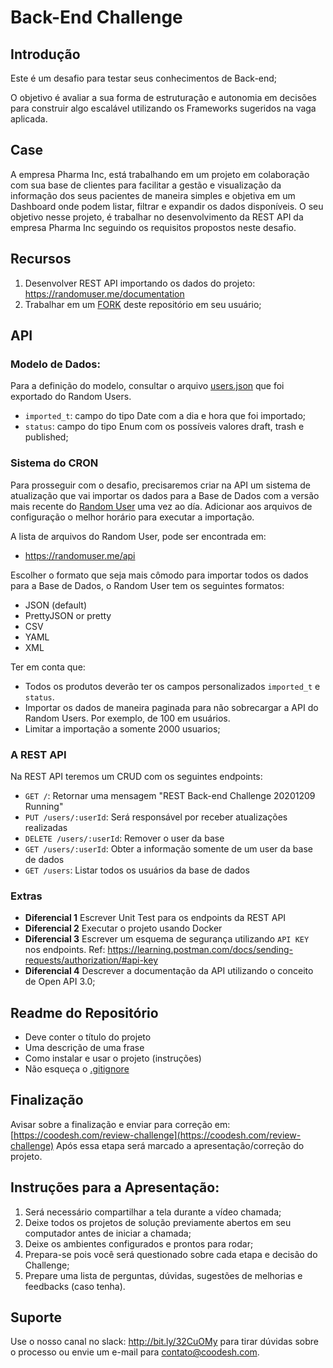 # Back-End Challenge


## Introdução

Este é um desafio para testar seus conhecimentos de Back-end;

O objetivo é avaliar a sua forma de estruturação e autonomia em decisões para construir algo escalável utilizando os Frameworks sugeridos na vaga aplicada.

## Case

A empresa Pharma Inc, está trabalhando em um projeto em colaboração com sua base de clientes para facilitar a gestão e visualização da informação dos seus pacientes de maneira simples e objetiva em um Dashboard onde podem listar, filtrar e expandir os dados disponíveis.
O seu objetivo nesse projeto, é trabalhar no desenvolvimento da REST API da empresa Pharma Inc seguindo os requisitos propostos neste desafio.

## Recursos

1. Desenvolver REST API importando os dados do projeto: https://randomuser.me/documentation
2. Trabalhar em um [FORK](https://lab.coodesh.com/help/gitlab-basics/fork-project.md) deste repositório em seu usuário;


## API

### Modelo de Dados:

Para a definição do modelo, consultar o arquivo [users.json](./users.json) que foi exportado do Random Users.

- `imported_t`: campo do tipo Date com a dia e hora que foi importado;
- `status`: campo do tipo Enum com os possíveis valores draft, trash e published;

### Sistema do CRON

Para prosseguir com o desafio, precisaremos criar na API um sistema de atualização que vai importar os dados para a Base de Dados com a versão mais recente do [Random User](https://randomuser.me/documentation#format) uma vez ao día. Adicionar aos arquivos de configuração o melhor horário para executar a importação.

A lista de arquivos do Random User, pode ser encontrada em: 

- https://randomuser.me/api

Escolher o formato que seja mais cômodo para importar todos os dados para a Base de Dados, o Random User tem os seguintes formatos:

- JSON (default)
- PrettyJSON or pretty
- CSV
- YAML
- XML

Ter em conta que:

- Todos os produtos deverão ter os campos personalizados `imported_t` e `status`.
- Importar os dados de maneira paginada para não sobrecargar a API do Random Users. Por exemplo, de 100 em usuários.
- Limitar a importação a somente 2000 usuarios;


### A REST API


Na REST API teremos um CRUD com os seguintes endpoints:

   - `GET /`: Retornar uma mensagem "REST Back-end Challenge 20201209 Running"
   - `PUT /users/:userId`: Será responsável por receber atualizações realizadas
   - `DELETE /users/:userId`: Remover o user da base
   - `GET /users/:userId`: Obter a informação somente de um user da base de dados
   - `GET /users`: Listar todos os usuários da base de dados

### Extras

- **Diferencial 1** Escrever Unit Test para os endpoints da REST API
- **Diferencial 2** Executar o projeto usando Docker
- **Diferencial 3** Escrever um esquema de segurança utilizando `API KEY` nos endpoints. Ref: https://learning.postman.com/docs/sending-requests/authorization/#api-key
- **Diferencial 4** Descrever a documentação da API utilizando o conceito de Open API 3.0;

## Readme do Repositório

- Deve conter o título do projeto
- Uma descrição de uma frase
- Como instalar e usar o projeto (instruções)
- Não esqueça o [.gitignore](https://www.toptal.com/developers/gitignore)

## Finalização

Avisar sobre a finalização e enviar para correção em: [https://coodesh.com/review-challenge](https://coodesh.com/review-challenge)
Após essa etapa será marcado a apresentação/correção do projeto.

## Instruções para a Apresentação:

1. Será necessário compartilhar a tela durante a vídeo chamada;
2. Deixe todos os projetos de solução previamente abertos em seu computador antes de iniciar a chamada;
3. Deixe os ambientes configurados e prontos para rodar;
4. Prepara-se pois você será questionado sobre cada etapa e decisão do Challenge;
5. Prepare uma lista de perguntas, dúvidas, sugestões de melhorias e feedbacks (caso tenha).

## Suporte

Use o nosso canal no slack: http://bit.ly/32CuOMy para tirar dúvidas sobre o processo ou envie um e-mail para contato@coodesh.com.
